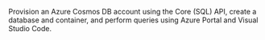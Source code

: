 Provision an Azure Cosmos DB account using the Core (SQL) API, create a database and container, and perform queries using Azure Portal and Visual Studio Code.